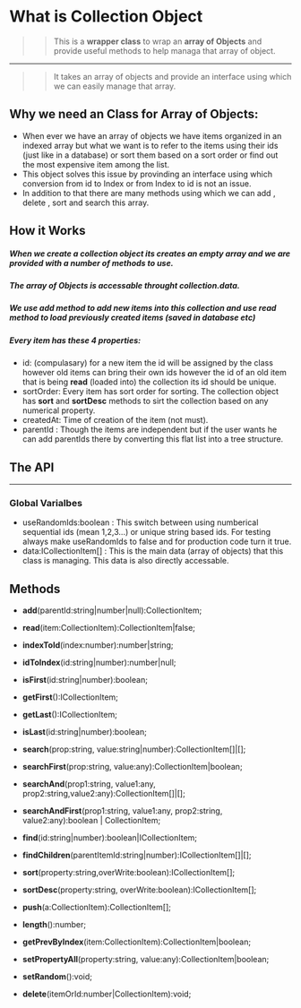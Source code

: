 # What is Collection Object
>> This is a **wrapper class** to wrap an **array of Objects** and provide useful methods to help managa that array of object.
------
>> It takes an array of objects and provide an interface using which we can easily manage that array.

## Why we need an Class for Array of Objects:
- When ever we have an array of objects we have items organized in an indexed array but what we want is to refer to the items using their ids (just like in a database) or  sort them based on a sort order or find out the most expensive item among the list.
- This object solves this issue by provinding an interface using which conversion from id to Index or from Index to id is not an issue.
- In addition to that there are many methods using which we can add , delete , sort and search this array.

## How it Works
##### When we create a collection object its creates an empty array and we are provided with a number of methods to use.
##### The array of Objects is accessable throught **collection.data**.
##### We use **add** method to add new items into this collection and use **read** method to load previously created items (saved in database etc)
##### Every item has these 4 properties:
- id: (compulasary) for a new item the id will be assigned by the class however old items can bring their own ids however the id of an old item that is being **read** (loaded into) the collection its id should be unique.
- sortOrder: Every item has sort order for sorting. The collection object has **sort** and **sortDesc** methods to sirt the collection based on any numerical property.
- createdAt: Time of creation of the item (not must).
- parentId : Though the items are independent but if the user wants he can add parentIds there by converting this flat list into a tree structure.

## The API
----------------------
### Global Varialbes
- useRandomIds:boolean : This switch between using numberical sequential ids (mean 1,2,3...) or unique string based ids. For testing always make useRandomIds to false and for production code turn it true.
- data:ICollectionItem[] : This is the main data (array of objects) that this class is managing. This data is also directly accessable.

## Methods
- **add**(parentId:string|number|null):CollectionItem;
- **read**(item:CollectionItem):CollectionItem|false;
- **indexToId**(index:number):number|string;
- **idToIndex**(id:string|number):number|null;
- **isFirst**(id:string|number):boolean;
- **getFirst**():ICollectionItem;
- **getLast**():ICollectionItem;
- **isLast**(id:string|number):boolean;

- **search**(prop:string, value:string|number):CollectionItem[]|[];
- **searchFirst**(prop:string, value:any):CollectionItem|boolean;

- **searchAnd**(prop1:string, value1:any, prop2:string,value2:any):CollectionItem[]|[]; 
- **searchAndFirst**(prop1:string, value1:any, prop2:string, value2:any):boolean | CollectionItem;


- **find**(id:string|number):boolean|ICollectionItem;
- **findChildren**(parentItemId:string|number):ICollectionItem[]|[];
        
- **sort**(property:string,overWrite:boolean):ICollectionItem[]; 
- **sortDesc**(property:string, overWrite:boolean):ICollectionItem[];
    
- **push**(a:CollectionItem):CollectionItem[];
    
- **length**():number;
    
- **getPrevByIndex**(item:CollectionItem):CollectionItem|boolean;
- **setPropertyAll**(property:string, value:any):CollectionItem|boolean;
    
- **setRandom**():void;
    
- **delete**(itemOrId:number|CollectionItem):void;
    
